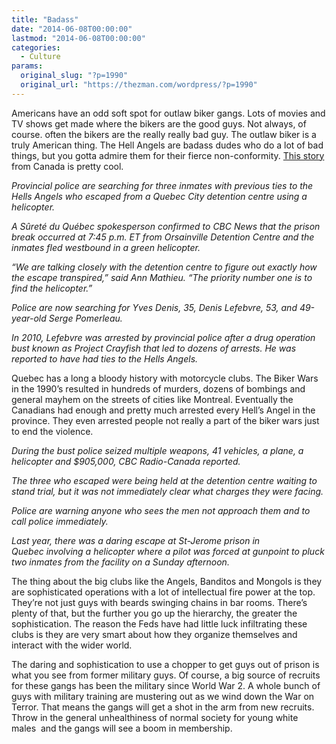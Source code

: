 ```yaml
---
title: "Badass"
date: "2014-06-08T00:00:00"
lastmod: "2014-06-08T00:00:00"
categories:
  - Culture
params:
  original_slug: "?p=1990"
  original_url: "https://thezman.com/wordpress/?p=1990"
---
```


Americans have an odd soft spot for outlaw biker gangs. Lots of movies
and TV shows get made where the bikers are the good guys. Not always, of
course. often the bikers are the really really bad guy. The outlaw biker
is a truly American thing. The Hell Angels are badass dudes who do a lot
of bad things, but you gotta admire them for their fierce
non-conformity. <a
href="http://www.cbc.ca/news/canada/quebec-police-search-for-3-inmates-after-helicopter-jailbreak-1.2668653"
rel="noopener noreferrer" target="_blank">This story</a> from Canada is
pretty cool.

*Provincial police are searching for three inmates with previous ties to
the Hells Angels who escaped from a Quebec City detention centre using a
helicopter.*

*A Sûreté du Québec spokesperson confirmed to CBC News that the prison
break occurred at 7:45 p.m. ET from Orsainville Detention Centre and the
inmates fled westbound in a green helicopter.*

*“We are talking closely with the detention centre to figure out exactly
how the escape transpired,” said Ann Mathieu. “The priority number one
is to find the helicopter.”*

*Police are now searching for Yves Denis, 35, Denis Lefebvre, 53, and
49-year-old Serge Pomerleau.*

*In 2010, Lefebvre was arrested by provincial police after a drug
operation bust known as Project Crayfish that led to dozens of arrests.
He was reported to have had ties to the Hells Angels.*

Quebec has a long a bloody history with motorcycle clubs. The Biker Wars
in the 1990’s resulted in hundreds of murders, dozens of bombings and
general mayhem on the streets of cities like Montreal. Eventually the
Canadians had enough and pretty much arrested every Hell’s Angel in the
province. They even arrested people not really a part of the biker wars
just to end the violence.

*During the bust police seized multiple weapons, 41 vehicles, a plane, a
helicopter and $905,000, CBC Radio-Canada reported.*

*The three who escaped were being held at the detention centre waiting
to stand trial, but it was not immediately clear what charges they were
facing.*

*Police are warning anyone who sees the men not approach them and to
call police immediately.*

*Last year, there was a daring escape at St-Jerome prison in
Quebec involving a helicopter where a pilot was forced at gunpoint to
pluck two inmates from the facility on a Sunday afternoon.*

The thing about the big clubs like the Angels, Banditos and Mongols is
they are sophisticated operations with a lot of intellectual fire power
at the top. They’re not just guys with beards swinging chains in bar
rooms. There’s plenty of that, but the further you go up the hierarchy,
the greater the sophistication. The reason the Feds have had little luck
infiltrating these clubs is they are very smart about how they organize
themselves and interact with the wider world.

The daring and sophistication to use a chopper to get guys out of prison
is what you see from former military guys. Of course, a big source of
recruits for these gangs has been the military since World War 2. A
whole bunch of guys with military training are mustering out as we wind
down the War on Terror. That means the gangs will get a shot in the arm
from new recruits. Throw in the general unhealthiness of normal society
for young white males  and the gangs will see a boom in membership.

